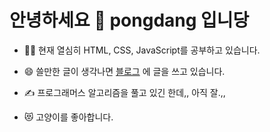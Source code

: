 # 안녕하세요 👋 pongdang 입니당

- 🧑‍💻 현재 열심히 HTML, CSS, JavaScript를 공부하고 있습니다.

- 😄 쓸만한 글이 생각나면 [블로그](https://blog.pongdang.me) 에 글을 쓰고 있습니다.

- ✍️ 프로그래머스 알고리즘을 풀고 있긴 한데,, 아직 잘.,,

- 😻 고양이를 좋아합니다.
